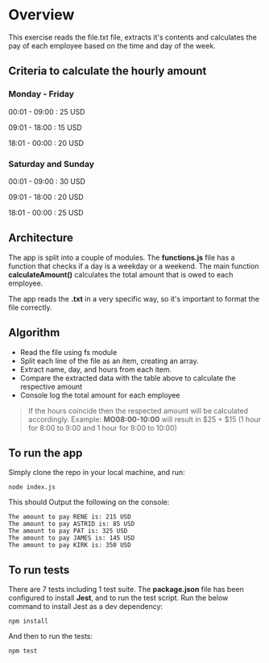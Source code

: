 # Overview
This exercise reads the file.txt file, extracts it's contents and calculates the pay of each employee based on the time and day of the week.

## Criteria to calculate the hourly amount
### Monday - Friday

00:01 - 09:00 : 25 USD

09:01 - 18:00 : 15 USD

18:01 - 00:00 : 20 USD

### Saturday and Sunday

00:01 - 09:00 : 30 USD

09:01 - 18:00 : 20 USD

18:01 - 00:00 : 25 USD

## Architecture
The app is split into a couple of modules. The **functions.js** file has a function that checks if a day is a weekday or a weekend. The main function **calculateAmount()** calculates the total amount that is owed to each employee.

The app reads the **.txt** in a very specific way, so it's important to format the file correctly.

## Algorithm
- Read the file using fs module
- Split each line of the file as an item, creating an array.
- Extract name, day, and hours from each item.
- Compare the extracted data with the table above to calculate the respective amount
- Console log the total amount for each employee

> If the hours coincide then the respected amount will be calculated accordingly. Example: **MO08:00-10:00** will result in $25 + $15 (1 hour for 8:00 to 9:00 and 1 hour for 9:00 to 10:00)

## To run the app
Simply clone the repo in your local machine, and run:
```
node index.js
```
This should Output the following on the console:
```
The amount to pay RENE is: 215 USD
The amount to pay ASTRID is: 85 USD
The amount to pay PAT is: 325 USD
The amount to pay JAMES is: 145 USD
The amount to pay KIRK is: 350 USD
```

## To run tests
There are 7 tests including 1 test suite. The **package.json** file has been configured to install **Jest**, and to run the test script. Run the below command to install Jest as a dev dependency: 
```
npm install
```
And then to run the tests:
```
npm test
```